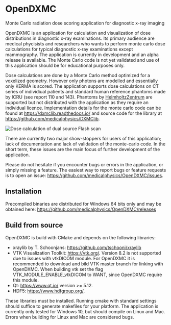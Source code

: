 # OpenDXMC
Monte Carlo radiation dose scoring application for diagnostic x-ray imaging

OpenDXMC is an application for calculation and visualization of dose distributions in diagnostic x-ray examinations. Its primary audience are medical phycisists and researchers who wants to perform monte carlo dose calculations for typical diagnostic x-ray examinations except mammography. The application is currently in development and an alpha release is available. The Monte Carlo code is not yet validated and use of this application should be for educational purposes only.

Dose calculations are done by a Monte Carlo method optimized for a voxelized geometry. However only photons are modelled and essentially only KERMA is scored. The application supports dose calculations on CT series of individiual patients and standard human reference phantoms made by ICRU (see report 110 and 143). Phantoms by [HelmholtzZentrum](https://www.helmholtz-muenchen.de/en/irm/service/virtual-human-download-portal/virtual-human-phantoms-registration/index.html) are supported but not distributed with the application as they require an individual licence. Implementation details for the monte carlo code can be found at https://dxmclib.readthedocs.io/ and source code for the library at https://github.com/medicalphysics/DXMClib.    

![Dose calculation of dual source Flash scan](docs/screenshotdethorax.png?raw=true)

There are currently two major show-stoppers for users of this application; lack of documentation and lack of validation of the monte-carlo code. In the short term, these issues are the main focus of further development of the application.

Please do not hesitate if you encounter bugs or errors in the application, or simply missing a feature. The easiest way to report bugs or feature requests is to open an issue: https://github.com/medicalphysics/OpenDXMC/issues. 

## Installation
Precompiled binaries are distributed for Windows 64 bits only and may be obtained here: https://github.com/medicalphysics/OpenDXMC/releases

## Build from source
OpenDXMC is build with CMake and depends on the following libraries:
* xraylib by T. Schoonjans: https://github.com/tschoonj/xraylib
* VTK Visualization Toolkit: https://vtk.org/. Version 8.2 is not supported due to issues with vtkDICOM module. For OpenDXMC it is recommended to download and bild VTK master branch for linking with OpenDXMC. When building vtk set the flag VTK_MODULE_ENABLE_vtkDICOM to WANT, since OpenDXMC require this module.
* Qt: https://www.qt.io/ version >= 5.12.
* HDF5: https://www.hdfgroup.org/.

These libraries must be installed. Running cmake with standard settings should suffice to generate makefiles for your platform. The application is currently only tested for Windows 10, but should compile on Linux and Mac. Errors when building for Linux and Mac are considered bugs. 


